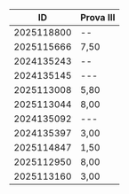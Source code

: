 | **ID**     	| **Prova III** 	|
|------------	|---------------	|
| 2025118800 	| --            	|
| 2025115666 	| 7,50          	|
| 2024135243 	| --            	|
| 2024135145 	| ---           	|
| 2025113008 	| 5,80          	|
| 2025113044 	| 8,00          	|
| 2024135092 	| ---           	|
| 2024135397 	| 3,00          	|
| 2025114847 	| 1,50          	|
| 2025112950 	| 8,00          	|
| 2025113160 	| 3,00          	|
